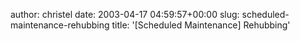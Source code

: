 author: christel
date: 2003-04-17 04:59:57+00:00
slug: scheduled-maintenance-rehubbing
title: '[Scheduled Maintenance] Rehubbing'
